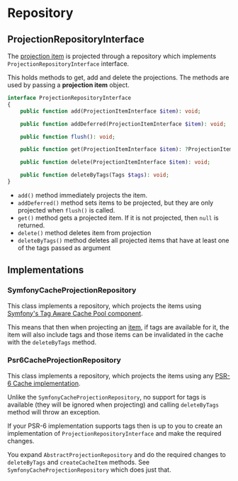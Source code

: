 # Repository

## ProjectionRepositoryInterface

The [projection item](docs/projection-item.md) is projected through a repository which implements `ProjectionRepositoryInterface` interface.

This holds methods to get, add and delete the projections. The methods are used by passing a **projection item** object.

```php
interface ProjectionRepositoryInterface
{
    public function add(ProjectionItemInterface $item): void;

    public function addDeferred(ProjectionItemInterface $item): void;

    public function flush(): void;

    public function get(ProjectionItemInterface $item): ?ProjectionItemInterface;

    public function delete(ProjectionItemInterface $item): void;

    public function deleteByTags(Tags $tags): void;
}
```

* `add()` method immediately projects the item.
* `addDeferred()` method sets items to be projected, but they are only projected when `flush()` is called.
* `get()` method gets a projected item. If it is not projected, then `null` is returned.
* `delete()` method deletes item from projection
* `deleteByTags()` method deletes all projected items that have at least one of the tags passed as argument

## Implementations

### SymfonyCacheProjectionRepository

This class implements a repository, which projects the items using [Symfony's Tag Aware Cache Pool component](https://github.com/symfony/symfony/blob/5.4/src/Symfony/Contracts/Cache/TagAwareCacheInterface.php).

This means that then when projecting an [item](docs/projection-item.md), if tags are available for it, the item will also include tags and those items can be invalidated in the cache with the `deleteByTags` method.  

### Psr6CacheProjectionRepository

This class implements a repository, which projects the items using any [PSR-6 Cache implementation](https://www.php-fig.org/psr/psr-6/).

Unlike the `SymfonyCacheProjectionRepository`, no support for tags is available (they will be ignored when projecting) and calling `deleteByTags` method will throw an exception.

If your PSR-6 implementation supports tags then is up to you to create an implementation of `ProjectionRepositoryInterface` and make the required changes.

You expand `AbstractProjectionRepository` and do the required changes to `deleteByTags` and `createCacheItem` methods. See `SymfonyCacheProjectionRepository` which does just that. 
